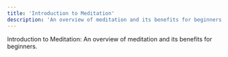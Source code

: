 ```yaml
---
title: 'Introduction to Meditation'
description: 'An overview of meditation and its benefits for beginners.'
---
```




Introduction to Meditation: An overview of meditation and its benefits for beginners.

